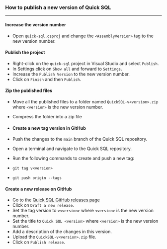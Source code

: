﻿### How to publish a new version of Quick SQL

----

#### Increase the version number
- Open `quick-sql.csproj` and change the `<AssemblyVersion>` tag to the new version number.

#### Publish the project
- Right-click on the `quick-sql` project in Visual Studio and select `Publish`.
- In Settings click on `Show all` and forward to `Settings`.
- Increase the `Publish Version` to the new version number.
- Click on `Finish` and then `Publish`.

#### Zip the published files
- Move all the published files to a folder named `QuickSQL-v<version>.zip` where `<version>` is the new version number.
- Compress the folder into a zip file

- #### Create a new tag version in GitHub
- Push the changes to the `main` branch of the Quick SQL repository.
- Open a terminal and navigate to the Quick SQL repository.
- Run the following commands to create and push a new tag:
- `git tag v<version>`
- `git push origin --tags`

#### Create a new release on GitHub
- Go to the [Quick SQL GitHub releases page](https://github.com/fellipeborges/quick-sql/releases)
- Click on `Draft a new release`.
- Set the tag version to `v<version>` where `<version>` is the new version number.
- Set the title to `Quick SQL <version>` where `<version>` is the new version number.
- Add a description of the changes in this version.
- Upload the `QuickSQL-v<version>.zip` file.
- Click on `Publish release`.
